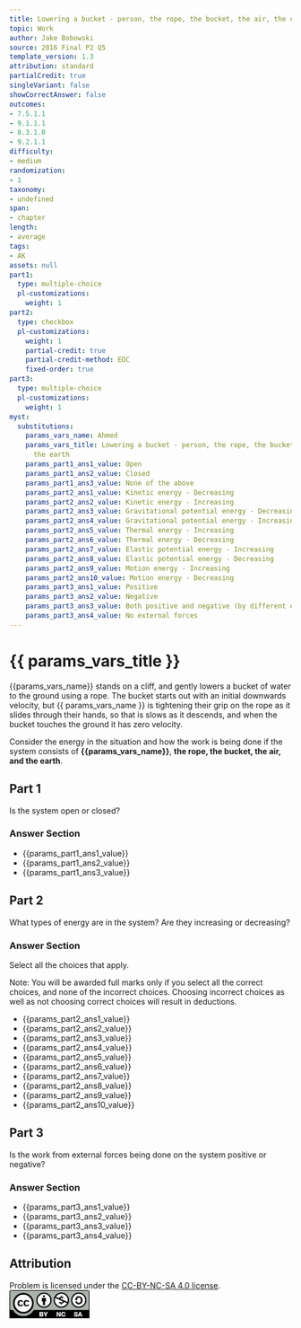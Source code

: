 ```yaml
---
title: Lowering a bucket - person, the rope, the bucket, the air, the earth
topic: Work
author: Jake Bobowski
source: 2016 Final P2 Q5
template_version: 1.3
attribution: standard
partialCredit: true
singleVariant: false
showCorrectAnswer: false
outcomes:
- 7.5.1.1
- 9.1.1.1
- 8.3.1.0
- 9.2.1.1
difficulty:
- medium
randomization:
- 1
taxonomy:
- undefined
span:
- chapter
length:
- average
tags:
- AK
assets: null
part1:
  type: multiple-choice
  pl-customizations:
    weight: 1
part2:
  type: checkbox
  pl-customizations:
    weight: 1
    partial-credit: true
    partial-credit-method: EDC
    fixed-order: true
part3:
  type: multiple-choice
  pl-customizations:
    weight: 1
myst:
  substitutions:
    params_vars_name: Ahmed
    params_vars_title: Lowering a bucket - person, the rope, the bucket, the air,
      the earth
    params_part1_ans1_value: Open
    params_part1_ans2_value: Closed
    params_part1_ans3_value: None of the above
    params_part2_ans1_value: Kinetic energy - Decreasing
    params_part2_ans2_value: Kinetic energy - Increasing
    params_part2_ans3_value: Gravitational potential energy - Decreasing
    params_part2_ans4_value: Gravitational potential energy - Increasing
    params_part2_ans5_value: Thermal energy - Increasing
    params_part2_ans6_value: Thermal energy - Decreasing
    params_part2_ans7_value: Elastic potential energy - Increasing
    params_part2_ans8_value: Elastic potential energy - Decreasing
    params_part2_ans9_value: Motion energy - Increasing
    params_part2_ans10_value: Motion energy - Decreasing
    params_part3_ans1_value: Positive
    params_part3_ans2_value: Negative
    params_part3_ans3_value: Both positive and negative (by different external forces)
    params_part3_ans4_value: No external forces
---
```

# {{ params_vars_title }}
{{params_vars_name}} stands on a cliff, and gently lowers a bucket of water to the ground using a rope.
The bucket starts out with an initial downwards velocity, but {{ params_vars_name }} is tightening their grip on the rope as it slides through their hands, so that is slows as it descends, and when the bucket touches the ground it has zero velocity.

Consider the energy in the situation and how the work is being done if the system consists of **{{params_vars_name}}**, **the rope, the bucket, the air, and the earth**.

## Part 1

Is the system open or closed?

### Answer Section

- {{params_part1_ans1_value}}
- {{params_part1_ans2_value}}
- {{params_part1_ans3_value}}

## Part 2

What types of energy are in the system? Are they increasing or decreasing?

### Answer Section

Select all the choices that apply.

Note: You will be awarded full marks only if you select all the correct choices, and none of the incorrect choices. Choosing incorrect choices as well as not choosing correct choices will result in deductions.

- {{params_part2_ans1_value}}
- {{params_part2_ans2_value}}
- {{params_part2_ans3_value}}
- {{params_part2_ans4_value}}
- {{params_part2_ans5_value}}
- {{params_part2_ans6_value}}
- {{params_part2_ans7_value}}
- {{params_part2_ans8_value}}
- {{params_part2_ans9_value}}
- {{params_part2_ans10_value}}

## Part 3

Is the work from external forces being done on the system positive or negative?

### Answer Section

- {{params_part3_ans1_value}}
- {{params_part3_ans2_value}}
- {{params_part3_ans3_value}}
- {{params_part3_ans4_value}}

## Attribution

Problem is licensed under the [CC-BY-NC-SA 4.0 license](https://creativecommons.org/licenses/by-nc-sa/4.0/).<br> ![The Creative Commons 4.0 license requiring attribution-BY, non-commercial-NC, and share-alike-SA license.](https://raw.githubusercontent.com/firasm/bits/master/by-nc-sa.png)